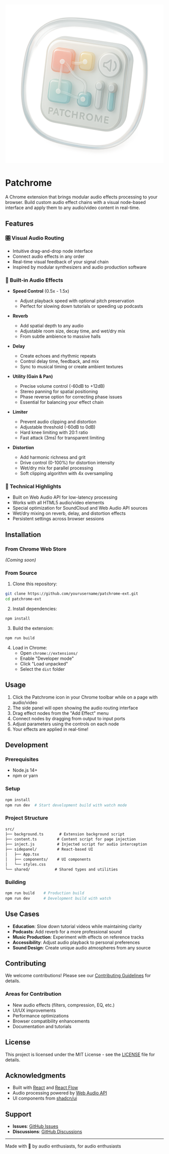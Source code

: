 # ![Patchrome Logo](logo.png)

# Patchrome

A Chrome extension that brings modular audio effects processing to your browser. Build custom audio effect chains with a visual node-based interface and apply them to any audio/video content in real-time.

## Features

### 🎛️ Visual Audio Routing
- Intuitive drag-and-drop node interface
- Connect audio effects in any order
- Real-time visual feedback of your signal chain
- Inspired by modular synthesizers and audio production software

### 🎵 Built-in Audio Effects

- **Speed Control** (0.5x - 1.5x)
  - Adjust playback speed with optional pitch preservation
  - Perfect for slowing down tutorials or speeding up podcasts

- **Reverb**
  - Add spatial depth to any audio
  - Adjustable room size, decay time, and wet/dry mix
  - From subtle ambience to massive halls

- **Delay**
  - Create echoes and rhythmic repeats
  - Control delay time, feedback, and mix
  - Sync to musical timing or create ambient textures

- **Utility (Gain & Pan)**
  - Precise volume control (-60dB to +12dB)
  - Stereo panning for spatial positioning
  - Phase reverse option for correcting phase issues
  - Essential for balancing your effect chain

- **Limiter**
  - Prevent audio clipping and distortion
  - Adjustable threshold (-60dB to 0dB)
  - Hard knee limiting with 20:1 ratio
  - Fast attack (3ms) for transparent limiting

- **Distortion**
  - Add harmonic richness and grit
  - Drive control (0-100%) for distortion intensity
  - Wet/dry mix for parallel processing
  - Soft clipping algorithm with 4x oversampling

### 🚀 Technical Highlights

- Built on Web Audio API for low-latency processing
- Works with all HTML5 audio/video elements
- Special optimization for SoundCloud and Web Audio API sources
- Wet/dry mixing on reverb, delay, and distortion effects
- Persistent settings across browser sessions

## Installation

### From Chrome Web Store
*(Coming soon)*

### From Source

1. Clone this repository:
```bash
git clone https://github.com/yourusername/patchrome-ext.git
cd patchrome-ext
```

2. Install dependencies:
```bash
npm install
```

3. Build the extension:
```bash
npm run build
```

4. Load in Chrome:
   - Open `chrome://extensions/`
   - Enable "Developer mode"
   - Click "Load unpacked"
   - Select the `dist` folder

## Usage

1. Click the Patchrome icon in your Chrome toolbar while on a page with audio/video
2. The side panel will open showing the audio routing interface
3. Drag effect nodes from the "Add Effect" menu
4. Connect nodes by dragging from output to input ports
5. Adjust parameters using the controls on each node
6. Your effects are applied in real-time!

## Development

### Prerequisites
- Node.js 14+
- npm or yarn

### Setup
```bash
npm install
npm run dev  # Start development build with watch mode
```

### Project Structure
```
src/
├── background.ts       # Extension background script
├── content.ts         # Content script for page injection
├── inject.js          # Injected script for audio interception
├── sidepanel/         # React-based UI
│   ├── App.tsx
│   ├── components/    # UI components
│   └── styles.css
└── shared/           # Shared types and utilities
```

### Building
```bash
npm run build    # Production build
npm run dev      # Development build with watch
```

## Use Cases

- **Education**: Slow down tutorial videos while maintaining clarity
- **Podcasts**: Add reverb for a more professional sound
- **Music Production**: Experiment with effects on reference tracks
- **Accessibility**: Adjust audio playback to personal preferences
- **Sound Design**: Create unique audio atmospheres from any source

## Contributing

We welcome contributions! Please see our [Contributing Guidelines](CONTRIBUTING.md) for details.

### Areas for Contribution
- New audio effects (filters, compression, EQ, etc.)
- UI/UX improvements
- Performance optimizations
- Browser compatibility enhancements
- Documentation and tutorials

## License

This project is licensed under the MIT License - see the [LICENSE](LICENSE) file for details.

## Acknowledgments

- Built with [React](https://reactjs.org/) and [React Flow](https://reactflow.dev/)
- Audio processing powered by [Web Audio API](https://developer.mozilla.org/en-US/docs/Web/API/Web_Audio_API)
- UI components from [shadcn/ui](https://ui.shadcn.com/)

## Support

- **Issues**: [GitHub Issues](https://github.com/yourusername/patchrome-ext/issues)
- **Discussions**: [GitHub Discussions](https://github.com/yourusername/patchrome-ext/discussions)

---

Made with 🎵 by audio enthusiasts, for audio enthusiasts